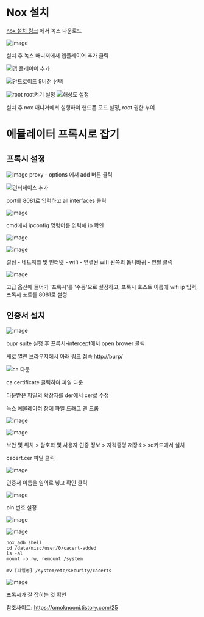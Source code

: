 # Nox 설치


[nox 설치 링크](https://kr.bignox.com/)
에서 녹스 다운로드

![image](https://user-images.githubusercontent.com/53963779/201028139-2dfca496-4dec-4aac-85e0-54740382b8e4.png)

설치 후 녹스 매니저에서 앱플레이어 추가 클릭

![앱 플레이어 추가](https://user-images.githubusercontent.com/53963779/201034172-65182bc8-491e-46f4-ad19-a767af64bdc9.png)

![안드로이드 9버전 선택](https://user-images.githubusercontent.com/53963779/201034373-94c25ef9-4c55-45c2-9bf1-c4cb415daaff.png)


![root](https://user-images.githubusercontent.com/53963779/201034723-bf4e4af8-5355-4f5e-9835-566e4d305c73.png)
root켜기 설정
![해상도 설정](https://user-images.githubusercontent.com/53963779/201034963-fdd22c70-b6ba-4ef1-b5b0-08153e24c64d.png)

설치 후 nox 매니저에서 실행하여 핸드폰 모드 설정, root 권한 부여

 

 # 에뮬레이터 프록시로 잡기

## 프록시 설정

![image](https://user-images.githubusercontent.com/53963779/201246638-4b792014-9130-4c27-bc8c-19194795c0ef.png)
proxy - options 에서 add 버튼 클릭

![인터페이스 추가](https://user-images.githubusercontent.com/53963779/201027646-8fbb70cf-21e5-4500-b801-f427bb0a1484.png)

port를 8081로 입력하고 all interfaces 클릭

![image](https://user-images.githubusercontent.com/53963779/201247017-2f6c8d7e-160c-47dc-a66e-d4f630444140.png)

cmd에서 ipconfig 명령어를 입력해 ip 확인


![image](https://user-images.githubusercontent.com/53963779/201247669-2a461634-876f-4ed9-82f4-0492f11ccfa3.png)

![image](https://user-images.githubusercontent.com/53963779/201247765-109202a3-33f5-42a0-ad0d-721398c815f4.png)


설정 - 네트워크 및 인터넷 - wifi - 연결된 wifi 왼쪽의 톱니바귀 - 연필 클릭


![image](https://user-images.githubusercontent.com/53963779/201248218-4b61c266-bbfe-4767-8d64-a75bc6c54e45.png)

고급 옵션에 들어가 '프록시'를 '수동'으로 설정하고,
 프록시 호스트 이름에 wifi ip 입력, 프록시 포트를 8081로 설정

## 인증서 설치
![image](https://user-images.githubusercontent.com/53963779/201243801-db5d6c6d-712e-480e-bbe8-af1ad8a4435f.png)

bupr suite 실행 후 프록시-intercept에서 open brower 클릭

새로 열린 브라우저에서 아래 링크 접속
http://burp/

 ![ca 다운](https://user-images.githubusercontent.com/53963779/201242986-2d3b841a-5756-41a0-b05d-1df4fdd2f4d4.png)

ca certificate 클릭하여 파일 다운

다운받은 파일의 확장자를 der에서 cer로 수정


녹스 에뮬레이터 창에 파일 드래그 앤 드롭

![image](https://user-images.githubusercontent.com/53963779/201243452-1cf5633c-646a-4f64-9378-86e4bacc4dbc.png)


![image](https://user-images.githubusercontent.com/53963779/201244662-a198f1c4-2268-4e12-9f84-9e3373e16a7c.png)

보안 및 위치 > 암호화 및 사용자 인증 정보 > 자격증명 저장소> sd카드에서 설치

cacert.cer 파일 클릭

![image](https://user-images.githubusercontent.com/53963779/201244849-a7ef0e76-57e8-43bd-895e-e7998c801f8f.png)

인증서 이름을 임의로 넣고 확인 클릭

![image](https://user-images.githubusercontent.com/53963779/201244997-f5d61798-0ff4-4757-95f4-85371ad1785b.png)

pin 번호 설정

![image](https://user-images.githubusercontent.com/53963779/201245134-54adba11-a69a-4d73-8432-d7f34caf74d7.png)

![image](https://user-images.githubusercontent.com/53963779/201245666-646d771e-4db0-4f0a-aca4-aee1e4448f2f.png)

```
nox_adb shell
cd /data/misc/user/0/cacert-added
ls -al
mount -o rw, remount /system

mv [파일명] /system/etc/security/cacerts
```

![image](https://user-images.githubusercontent.com/53963779/201246185-dd8d1176-03e3-4c08-8cb4-1f1d2cbb9018.png)

프록시가 잘 잡히는 것 확인

참조사이트: https://omoknooni.tistory.com/25
